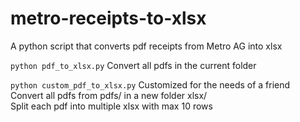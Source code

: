 # metro-receipts-to-xlsx
A python script that converts pdf receipts from Metro AG into xlsx


`python pdf_to_xlsx.py`
Convert all pdfs in the current folder

`python custom_pdf_to_xlsx.py`
Customized for the needs of a friend  
Convert all pdfs from pdfs/ in a new folder xlsx/  
Split each pdf into multiple xlsx with max 10 rows
